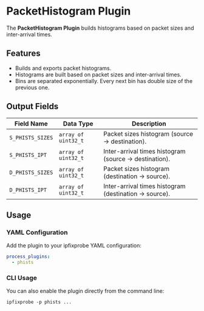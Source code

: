 # PacketHistogram Plugin

The **PacketHistogram Plugin** builds histograms based on packet sizes and inter-arrival times.

## Features

- Builds and exports packet histograms.
- Histograms are built based on packet sizes and inter-arrival times.
- Bins are separated exponentially. Every next bin has double size of the previous one.

## Output Fields

| Field Name       | Data Type           | Description                                           |
| ---------------- | ------------------- | ----------------------------------------------------- |
| `S_PHISTS_SIZES` | `array of uint32_t` | Packet sizes histogram (source → destination).        |
| `S_PHISTS_IPT`   | `array of uint32_t` | Inter-arrival times histogram (source → destination). |
| `D_PHISTS_SIZES` | `array of uint32_t` | Packet sizes histogram (destination → source).        |
| `D_PHISTS_IPT`   | `array of uint32_t` | Inter-arrival times histogram (destination → source). |

## Usage

### YAML Configuration

Add the plugin to your ipfixprobe YAML configuration:

```yaml
process_plugins:
  - phists
```

### CLI Usage

You can also enable the plugin directly from the command line:

`ipfixprobe -p phists ...`
